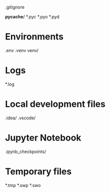 .gitignore

__pycache__/
*.pyc
*.pyo
*.pyd

# Environments
.env
.venv
venv/

# Logs
*.log

# Local development files
.idea/
.vscode/

# Jupyter Notebook
.ipynb_checkpoints/

# Temporary files
*.tmp
*.swp
*.swo
